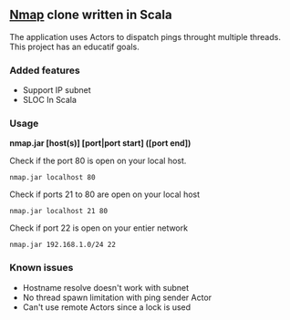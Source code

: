 ## [Nmap](https://nmap.org) clone written in Scala

The application uses Actors to dispatch pings throught multiple threads. This project has an educatif goals.

### Added features
- Support IP subnet
- SLOC In Scala

### Usage

**nmap.jar [host(s)] [port|port start] ([port end])**

Check if the port 80 is open on your local host.
```shell
nmap.jar localhost 80
```

Check if ports 21 to 80 are open on your local host
```shell
nmap.jar localhost 21 80
```

Check if port 22 is open on your entier network
```shell
nmap.jar 192.168.1.0/24 22
```

### Known issues
- Hostname resolve doesn't work with subnet
- No thread spawn limitation with ping sender Actor
- Can't use remote Actors since a lock is used
